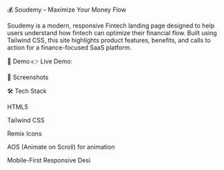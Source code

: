 💰 Soudemy – Maximize Your Money Flow

Soudemy is a modern, responsive Fintech landing page designed to help users
understand how fintech can optimize their financial flow. Built using Tailwind
CSS, this site highlights product features, benefits, and calls to action for a
finance-focused SaaS platform.

🚀 Demo 👉 Live Demo:

📸 Screenshots

🛠️ Tech Stack

HTML5

Tailwind CSS

Remix Icons

AOS (Animate on Scroll) for animation

Mobile-First Responsive Desi
